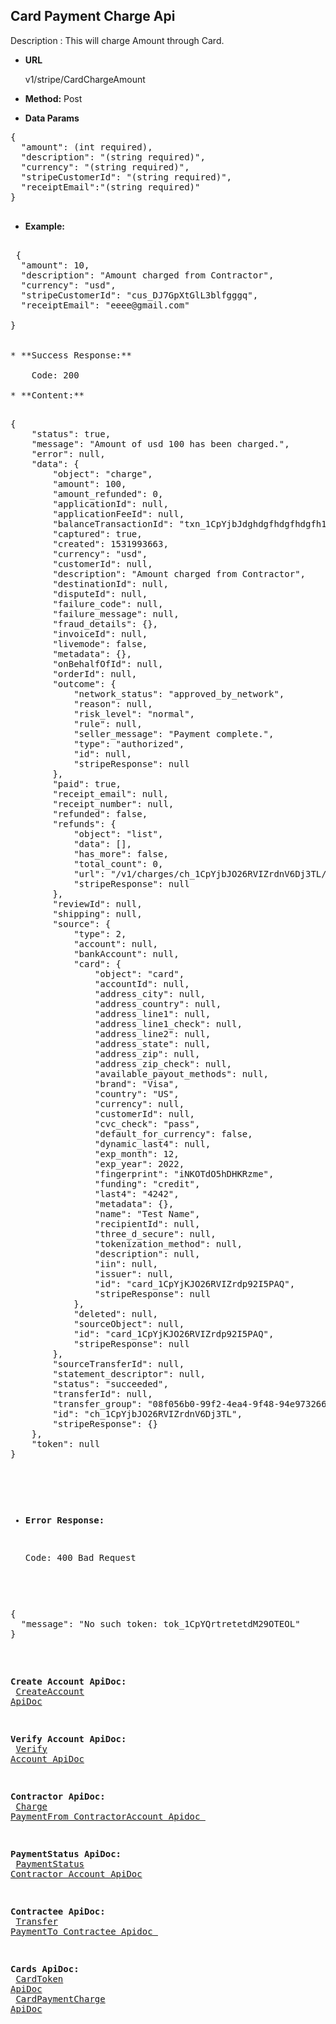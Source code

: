 **Card Payment Charge Api**
----
Description : This will charge Amount through Card.

* **URL**

   v1/stripe/CardChargeAmount

* **Method:** 
    Post
	
* **Data Params** <br />

<pre>
{
  "amount": (int required), 
  "description": "(string required)",
  "currency": "(string required)",
  "stripeCustomerId": "(string required)",
  "receiptEmail":"(string required)"
}

</pre>   

* **Example:** <br/>

<pre>
 
 {
  "amount": 10,
  "description": "Amount charged from Contractor",
  "currency": "usd",
  "stripeCustomerId": "cus_DJ7GpXtGlL3blfgggq",
  "receiptEmail": "eeee@gmail.com"

}


* **Success Response:**

	Code: 200 
	
* **Content:**<br />
<pre>
{
    "status": true,
    "message": "Amount of usd 100 has been charged.",
    "error": null,
    "data": {
        "object": "charge",
        "amount": 100,
        "amount_refunded": 0,
        "applicationId": null,
        "applicationFeeId": null,
        "balanceTransactionId": "txn_1CpYjbJdghdgfhdgfhdgfh1AGPV6",
        "captured": true,
        "created": 1531993663,
        "currency": "usd",
        "customerId": null,
        "description": "Amount charged from Contractor",
        "destinationId": null,
        "disputeId": null,
        "failure_code": null,
        "failure_message": null,
        "fraud_details": {},
        "invoiceId": null,
        "livemode": false,
        "metadata": {},
        "onBehalfOfId": null,
        "orderId": null,
        "outcome": {
            "network_status": "approved_by_network",
            "reason": null,
            "risk_level": "normal",
            "rule": null,
            "seller_message": "Payment complete.",
            "type": "authorized",
            "id": null,
            "stripeResponse": null
        },
        "paid": true,
        "receipt_email": null,
        "receipt_number": null,
        "refunded": false,
        "refunds": {
            "object": "list",
            "data": [],
            "has_more": false,
            "total_count": 0,
            "url": "/v1/charges/ch_1CpYjbJO26RVIZrdnV6Dj3TL/refunds",
            "stripeResponse": null
        },
        "reviewId": null,
        "shipping": null,
        "source": {
            "type": 2,
            "account": null,
            "bankAccount": null,
            "card": {
                "object": "card",
                "accountId": null,
                "address_city": null,
                "address_country": null,
                "address_line1": null,
                "address_line1_check": null,
                "address_line2": null,
                "address_state": null,
                "address_zip": null,
                "address_zip_check": null,
                "available_payout_methods": null,
                "brand": "Visa",
                "country": "US",
                "currency": null,
                "customerId": null,
                "cvc_check": "pass",
                "default_for_currency": false,
                "dynamic_last4": null,
                "exp_month": 12,
                "exp_year": 2022,
                "fingerprint": "iNKOTdO5hDHKRzme",
                "funding": "credit",
                "last4": "4242",
                "metadata": {},
                "name": "Test Name",
                "recipientId": null,
                "three_d_secure": null,
                "tokenization_method": null,
                "description": null,
                "iin": null,
                "issuer": null,
                "id": "card_1CpYjKJO26RVIZrdp92I5PAQ",
                "stripeResponse": null
            },
            "deleted": null,
            "sourceObject": null,
            "id": "card_1CpYjKJO26RVIZrdp92I5PAQ",
            "stripeResponse": null
        },
        "sourceTransferId": null,
        "statement_descriptor": null,
        "status": "succeeded",
        "transferId": null,
        "transfer_group": "08f056b0-99f2-4ea4-9f48-94e9732662b4",
        "id": "ch_1CpYjbJO26RVIZrdnV6Dj3TL",
        "stripeResponse": {}
    },
    "token": null
}
</pre>


* **Error Response:**

    Code: 400 Bad Request
	
<pre>
{
  "message": "No such token: tok_1CpYQrtretetdM29OTEOL"
}
</pre>
 **Create Account  ApiDoc:** <br/>
[CreateAccount ApiDoc](https://github.com/gurinderimpinge/StripeApiDoc/edit/master/CreateAccount.md)<br/>

**Verify Account  ApiDoc:** <br/>
[Verify Account ApiDoc](https://github.com/gurinderimpinge/StripeApiDoc/blob/master/VerifyContractorAccount.md)<br/>

 **Contractor ApiDoc:** <br/>
[Charge PaymentFrom ContractorAccount Apidoc ](https://github.com/gurinderimpinge/StripeApiDoc/blob/master/ChargeAmountContractorAccount.md)<br/>

 **PaymentStatus ApiDoc:** <br/>
[PaymentStatus Contractor Account ApiDoc](https://github.com/gurinderimpinge/StripeApiDoc/blob/master/PaymentStatusContractorAccount.md)<br/>

**Contractee ApiDoc:** <br/>
[Transfer PaymentTo Contractee Apidoc ](https://github.com/gurinderimpinge/StripeApiDoc/blob/master/TransferPaymentToContractee.md)<br/>

**Cards ApiDoc:** <br/>
[CardToken  ApiDoc](https://github.com/gurinderimpinge/StripeApiDoc/blob/master/CardPaymentToken.md)<br/>
[CardPaymentCharge  ApiDoc](https://github.com/gurinderimpinge/StripeApiDoc/blob/master/CardPaymentChargeAccount.md)

	

